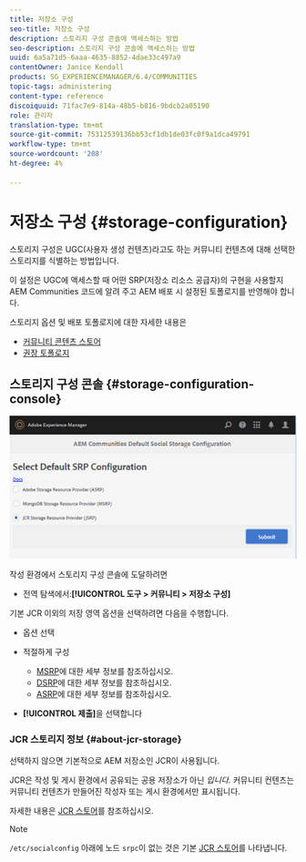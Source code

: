 ```yaml
---
title: 저장소 구성
seo-title: 저장소 구성
description: 스토리지 구성 콘솔에 액세스하는 방법
seo-description: 스토리지 구성 콘솔에 액세스하는 방법
uuid: 6a5a71d5-6aaa-4635-8852-4dae33c497a9
contentOwner: Janice Kendall
products: SG_EXPERIENCEMANAGER/6.4/COMMUNITIES
topic-tags: administering
content-type: reference
discoiquuid: 71fac7e9-814a-48b5-b816-9bdcb2a05190
role: 관리자
translation-type: tm+mt
source-git-commit: 75312539136bb53cf1db1de03fc0f9a1dca49791
workflow-type: tm+mt
source-wordcount: '208'
ht-degree: 4%

---
```



# 저장소 구성 {#storage-configuration}

스토리지 구성은 UGC(사용자 생성 컨텐츠)라고도 하는 커뮤니티 컨텐츠에 대해 선택한 스토리지를 식별하는 방법입니다.

이 설정은 UGC에 액세스할 때 어떤 SRP(저장소 리소스 공급자)의 구현을 사용할지 AEM Communities 코드에 알려 주고 AEM 배포 시 설정된 토폴로지를 반영해야 합니다.

스토리지 옵션 및 배포 토폴로지에 대한 자세한 내용은

* [커뮤니티 콘텐츠 스토어](working-with-srp.md)
* [권장 토폴로지](topologies.md)

## 스토리지 구성 콘솔 {#storage-configuration-console}

![chlimage_1-188](assets/chlimage_1-188.png)

작성 환경에서 스토리지 구성 콘솔에 도달하려면

* 전역 탐색에서:**[!UICONTROL 도구 > 커뮤니티 > 저장소 구성]**

기본 JCR 이외의 저장 영역 옵션을 선택하려면 다음을 수행합니다.

* 옵션 선택
* 적절하게 구성

   * [MSRP](msrp.md#select-msrp)에 대한 세부 정보를 참조하십시오.
   * [DSRP](dsrp.md#select-dsrp)에 대한 세부 정보를 참조하십시오.
   * [ASRP](asrp.md#select-asrp)에 대한 세부 정보를 참조하십시오.

* **[!UICONTROL 제출]**&#x200B;을 선택합니다

### JCR 스토리지 정보 {#about-jcr-storage}

선택하지 않으면 기본적으로 AEM 저장소인 JCR이 사용됩니다.

JCR은 작성 및 게시 환경에서 공유되는 공용 저장소가 아닌 *입니다.* 커뮤니티 컨텐츠는 커뮤니티 컨텐츠가 만들어진 작성자 또는 게시 환경에서만 표시됩니다.

자세한 내용은 [JCR 스토어](jsrp.md)를 참조하십시오.

>[!NOTE]
>
>`/etc/socialconfig` 아래에 노드 `srpc`이 없는 것은 기본 [JCR 스토어](jsrp.md)를 나타냅니다.

